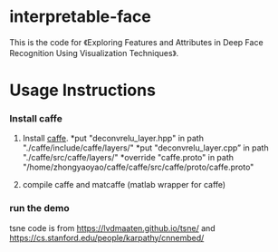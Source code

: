 # interpretable-face
This is the code for 《Exploring Features and Attributes in Deep Face Recognition Using Visualization Techniques》.

# Usage Instructions
### Install caffe
1. Install [caffe](https://github.com/BVLC/caffe).
*put "deconvrelu_layer.hpp" in path "./caffe/include/caffe/layers/"
*put "deconvrelu_layer.cpp” in path "./caffe/src/caffe/layers/"
*override "caffe.proto" in path "/home/zhongyaoyao/caffe/caffe/src/caffe/proto/caffe.proto"

2. compile caffe and matcaffe (matlab wrapper for caffe)
### run the demo
tsne code is from https://lvdmaaten.github.io/tsne/ and https://cs.stanford.edu/people/karpathy/cnnembed/


